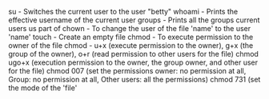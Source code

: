 su - Switches the current user to the user "betty"
whoami - Prints the effective username of the current user
groups - Prints all the groups current users us part of
chown - To change the user of the file 'name' to the user 'name' 
touch - Create an empty file
chmod - To execute permission to the owner of the file
chmod - u+x (execute permission to the owner), g+x (the group of the owner), o+r (read permission to other users for the file)
chmod ugo+x (execution permission to the owner, the group owner, and other user for the file)
chmod 007 (set the permissions owner: no permission at all, Group: no permission at all, Other users: all the permissions)
chmod 731 (set the mode of the 'file' 
